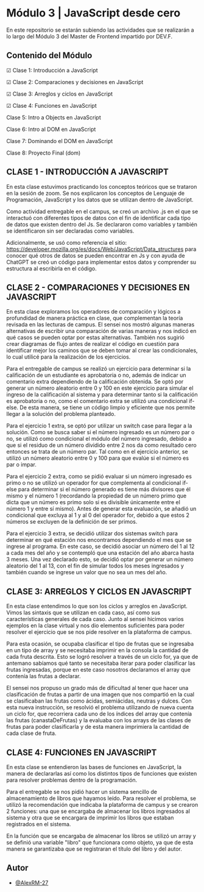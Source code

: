 # Módulo 3 | JavaScript desde cero

En este repositorio se estarán subiendo las actividades que se realizarán a lo largo del Módulo 3 del Master de Frontend impartido por DEV.F.



## Contenido del Módulo

☑ Clase 1: Introducción a JavaScript

☑ Clase 2: Comparaciones y decisiones en JavaScript

☑ Clase 3: Arreglos y ciclos en JavaScript

☑ Clase 4: Funciones en JavaScript

Clase 5: Intro a Objects en JavaScript

Clase 6: Intro al DOM en JavaScript

Clase 7: Dominando el DOM en JavaScript

Clase 8: Proyecto Final (dom)


## CLASE 1 - INTRODUCCIÓN A JAVASCRIPT

En esta clase estuvimos practicando los conceptos teóricos que se trataron en la sesión de zoom. Se nos explicaron los conceptos de Lenguaje de Programación, JavaScript y los datos que se utilizan dentro de JavaScript.

Como actividad entregable en el campus, se creó un archivo .js en el que se interactuó con diferentes tipos de datos con el fin de identificar cada tipo de datos que existen dentro del Js. Se declararon como variables y también se identificaron sin ser declaradas como variables.

Adicionalmente, se usó como referencia el sitio: https://developer.mozilla.org/es/docs/Web/JavaScript/Data_structures para conocer qué otros de datos se pueden encontrar en Js y con ayuda de ChatGPT se creó un código para implementar estos datos y comprender su estructura al escribirla en el código.


## CLASE 2 - COMPARACIONES Y DECISIONES EN JAVASCRIPT

En esta clase exploramos los operadores de comparación y lógicos a profundidad de manera práctica en clase, que complementan la teoría revisada en las lecturas de campus. El sensei nos mostró algunas maneras alternativas de escribir una comparación de varias maneras y nos indicó en qué casos se pueden optar por estas alternativas. También nos sugirió crear diagramas de flujo antes de realizar el código en cuestión para identificar mejor los caminos que se deben tomar al crear las condicionales, lo cual utilicé para la realización de los ejercicios.

Para el entregable de campus se realizó un ejercicio para determinar si la calificación de un estudiante es aprobatoria o no, además de indicar un comentario extra dependiendo de la calificación obtenida. Se optó por generar un número aleatorio entre 0 y 100 en este ejercicio para simular el ingreso de la calificación al sistema y para determinar tanto si la calificación es aprobatoria o no, como el comentario extra se utilizó una condicional if-else. De esta manera, se tiene un código limpio y eficiente que nos permite llegar a la solución del problema planteado.

Para el ejercicio 1 extra, se optó por utilizar un switch case para llegar a la solución. Como se busca saber si el número ingresado es un número par o no, se utilizó como condicional el módulo del número ingresado, debido a que si el residuo de un número dividido entre 2 nos da como resultado cero entonces se trata de un número par. Tal como en el ejercicio anterior, se utilizó un número aleatorio entre 0 y 100 para que evalúe si el número es par o impar.

Para el ejercicio 2 extra, como se pidió evaluar si un número ingresado es primo o no se utilizó un operador for que complementa al condicional if-else para determinar si el número generado es tiene más divisores que él mismo y el número 1 (recordando la propiedad de un número primo que dicta que un número es primo solo si es divisible únicamente entre el número 1 y entre sí mismo). Antes de generar esta evaluación, se añadió un condicional que excluya al 1 y al 0 del operador for, debido a que estos 2 números se excluyen de la definición de ser primos.

Para el ejercicio 3 extra, se decidió utilizar dos sistemas switch para determinar en qué estación nos encontramos dependiendo el mes que se ingrese al programa. En este caso, se decidió asociar un número del 1 al 12 a cada mes del año y se contempló que una estación del año abarca hasta 3 meses. Una vez declarado esto, se decidió optar por generar un número aleatorio del 1 al 13, con el fin de simular todos los meses ingresados y también cuando se ingrese un valor que no sea un mes del año.


## CLASE 3: ARREGLOS Y CICLOS EN JAVASCRIPT

En esta clase entendimos lo que son los ciclos y arreglos en JavaScript. Vimos las sintaxis que se utilizan en cada caso, así como sus características generales de cada caso. Junto al sensei hicimos varios ejemplos en la clase virtual y nos dio elementos suficientes para poder resolver el ejercicio que se nos pide resolver en la plataforma de campus.

Para esta ocasión, se ocupaba clasificar el tipo de frutas que se ingresaba en un tipo de array y se necesitaba imprimir en la consola la cantidad de cada fruta descrita. Esto se logró resolver a través de un ciclo for, ya que de antemano sabíamos qué tanto se necesitaba iterar para poder clasificar las frutas ingresadas, porque en este caso nosotros declaramos el array que contenía las frutas a declarar.

El sensei nos propuso un grado más de dificultad al tener que hacer una clasificación de frutas a partir de una imagen que nos compartió en la cual se clasificaban las frutas como ácidas, semiácidas, neutras y dulces. Con esta nueva instrucción, se resolvió el problema utilizando de nueva cuenta un ciclo for, que recorriera cada uno de los índices del array que contenía las frutas (canastaDeFrutas) y la evaluaba con los arrays de las clases de frutas para poder clasificarla y de esta manera imprimiera la cantidad de cada clase de fruta.


## CLASE 4: FUNCIONES EN JAVASCRIPT

En esta clase se entendieron las bases de funciones en JavaScript, la manera de declararlas así como los distintos tipos de funciones que existen para resolver problemas dentro de la programación.

Para el entregable se nos pidió hacer un sistema sencillo de almacenamiento de libros que hayamos leído. Para resolver el problema, se utilizó la recomendación que indicaba la plataforma de campus y se crearon 2 funciones: una que se encargaba de almacenar los libros ingresados al sistema y otra que se encargara de imprimir los libros que estaban registrados en el sistema. 

En la función que se encargaba de almacenar los libros se utilizó un array y se definió una variable "libro" que funcionara como objeto, ya que de esta manera se garantizaba que se registraran el título del libro y del autor.


## Autor

- [@AlexRM-27](https://www.github.com/AlexRM-27)

